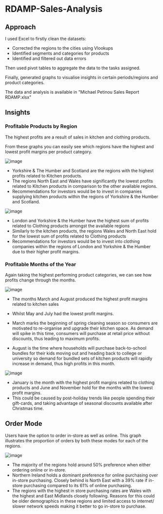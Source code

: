 # RDAMP-Sales-Analysis

## Approach
I used Excel to firstly clean the datasets:
* Corrected the regions to the cities using Vlookups
* Identified segments and categories for products
* Identified and filtered out data errors

Then used pivot tables to aggregate the data to the tasks assigned.

Finally, generated graphs to visualise insights in certain periods/regions and product categories.

The data and analysis is available in "Michael Petinou Sales Report RDAMP.xlsx"

## Insights

### Profitable Products by Region
The highest profits are a result of sales in kitchen and clothing products.

From these graphs you can easily see which regions have the highest and lowest profit margins per product category.

![image](https://github.com/user-attachments/assets/b6a0edbd-9277-4111-9577-927d93a8430f)

* Yorkshire & The Humber and Scotland are the regions with the highest profits related to Kitchen products.
* The regions North East and Wales have significantly the lowest profits related to Kitchen products in comparison to the other available regions.
* Recommendations for investors would be to invest in companies supplying kitchen products within the regions of Yorkshire & the Humber and Scotland.


![image](https://github.com/user-attachments/assets/9a30aba2-ce9a-47d6-acd6-5f80aee6b30d)

* London and Yorkshire & the Humber have the highest sum of profits related to Clothing products amongst the available regions
* Similarly to the kitchen products, the regions Wales and North East hold for the lowest sum of profits related to Clothing products
* Recommendations for investors would be to invest into clothing companies within the regions of London and Yorkshire & the Humber due to their higher profit margins.

### Profitable Months of the Year

Again taking the highest performing product categories, we can see how profits change through the months.

![image](https://github.com/user-attachments/assets/854a10ff-a238-43b0-8263-6f1c203e05af)

* The months March and August produced the highest profit margins related to kitchen sales 
* Whilst May and July had the lowest profit margins.

* March marks the beginning of spring cleaning season so consumers are motivated to re-organise and upgrade their kitchen space. As demand will spike in this time, consumers will purchase at retail price without discounts, thus leading to maximum profits.
* August is the time where households will purchase back-to-school bundles for their kids moving out and heading back to college or university so demand for bundled sets of kitchen products will rapidly increase in demand, thus high profits in this month. 

![image](https://github.com/user-attachments/assets/d42385cc-48fd-4b5a-9122-f302970944c7)

* January is the month with the highest profit margins related to clothing products and June and November hold for the months with the lowest profit margins.
* This could be caused by post-holiday trends like people spending their gift-cards, and taking advantage of seasonal discounts available after Christmas time.

## Order Mode

Users have the option to order in-store as well as online.
This graph illustrates the proportion of orders by both these modes for each of the regions.

![image](https://github.com/user-attachments/assets/35f3a8cc-49ae-4e59-ab6d-a42645ed544e)

* The majority of the regions hold around 50% preference when either ordering online or in-store.
* Northern Ireland holds a dominant preference for online purchasing over in-store purchasing.  Closely behind is North East with a 39% rate if in-store purchasing compared to its 61% of online purchasing.
* The regions with the highest in store purchasing rates are Wales with the highest and East Midlands closely following. Reasons for this could be older demographics in these regions and limited access to internet/ slower network speeds making it better to go in-store to purchase.











